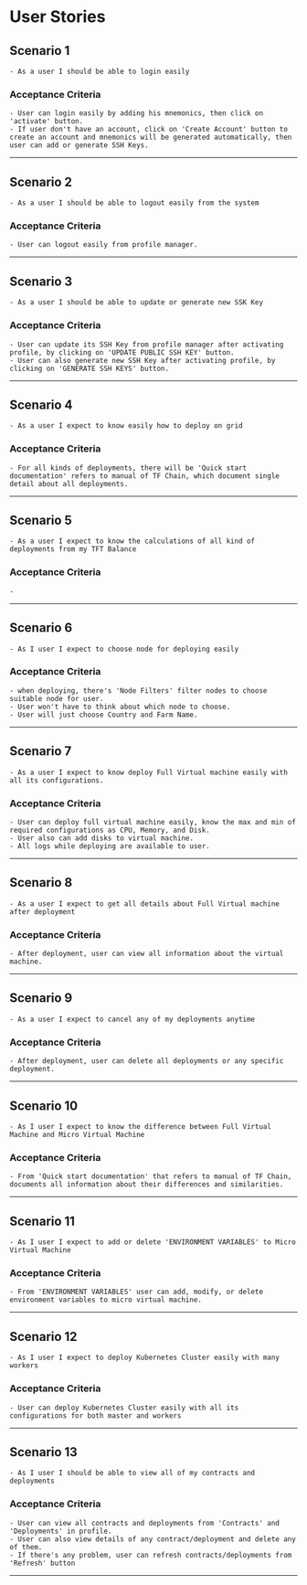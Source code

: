 # **User Stories**

## Scenario 1

    - As a user I should be able to login easily

### Acceptance Criteria

    - User can login easily by adding his mnemonics, then click on 'activate' button. 
    - If user don't have an account, click on 'Create Account' button to create an account and mnemonics will be generated automatically, then user can add or generate SSH Keys.
---
## Scenario 2

    - As a user I should be able to logout easily from the system

### Acceptance Criteria

    - User can logout easily from profile manager. 
---
## Scenario 3

    - As a user I should be able to update or generate new SSK Key

### Acceptance Criteria

    - User can update its SSH Key from profile manager after activating profile, by clicking on 'UPDATE PUBLIC SSH KEY' button.
    - User can also generate new SSH Key after activating profile, by clicking on 'GENERATE SSH KEYS' button.
---
## Scenario 4

    - As a user I expect to know easily how to deploy on grid

### Acceptance Criteria

    - For all kinds of deployments, there will be 'Quick start documentation' refers to manual of TF Chain, which document single detail about all deployments.
---
## Scenario 5

    - As a user I expect to know the calculations of all kind of deployments from my TFT Balance

### Acceptance Criteria
    - 
---
## Scenario 6

    - As I user I expect to choose node for deploying easily

### Acceptance Criteria

    - when deploying, there's 'Node Filters' filter nodes to choose suitable node for user.
    - User won't have to think about which node to choose. 
    - User will just choose Country and Farm Name.
---
## Scenario 7

    - As a user I expect to know deploy Full Virtual machine easily with all its configurations.

### Acceptance Criteria

    - User can deploy full virtual machine easily, know the max and min of required configurations as CPU, Memory, and Disk.
    - User also can add disks to virtual machine. 
    - All logs while deploying are available to user.

---
## Scenario 8

    - As a user I expect to get all details about Full Virtual machine after deployment

### Acceptance Criteria

    - After deployment, user can view all information about the virtual machine. 
---
## Scenario 9

    - As a user I expect to cancel any of my deployments anytime

### Acceptance Criteria

    - After deployment, user can delete all deployments or any specific deployment.
---
## Scenario 10

    - As I user I expect to know the difference between Full Virtual Machine and Micro Virtual Machine

### Acceptance Criteria

    - From 'Quick start documentation' that refers to manual of TF Chain, documents all information about their differences and similarities.
---
## Scenario 11

    - As I user I expect to add or delete 'ENVIRONMENT VARIABLES' to Micro Virtual Machine

### Acceptance Criteria

    - From 'ENVIRONMENT VARIABLES' user can add, modify, or delete environment variables to micro virtual machine.
---
## Scenario 12

    - As I user I expect to deploy Kubernetes Cluster easily with many workers 
### Acceptance Criteria

    - User can deploy Kubernetes Cluster easily with all its configurations for both master and workers 
---
## Scenario 13

    - As I user I should be able to view all of my contracts and deployments
### Acceptance Criteria

    - User can view all contracts and deployments from 'Contracts' and 'Deployments' in profile.
    - User can also view details of any contract/deployment and delete any of them. 
    - If there's any problem, user can refresh contracts/deployments from 'Refresh' button 
---




